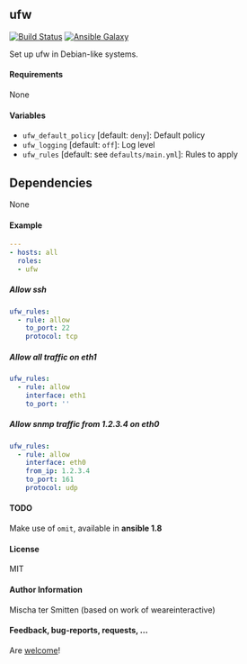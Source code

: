 ## ufw

[![Build Status](https://travis-ci.org/Oefenweb/ansible-ufw.svg?branch=master)](https://travis-ci.org/Oefenweb/ansible-ufw) [![Ansible Galaxy](http://img.shields.io/badge/ansible--galaxy-ufw-blue.svg)](https://galaxy.ansible.com/list#/roles/1613)

Set up ufw in Debian-like systems.

#### Requirements

None

#### Variables

* `ufw_default_policy` [default: `deny`]: Default policy
* `ufw_logging` [default: `off`]: Log level
* `ufw_rules` [default: see `defaults/main.yml`]: Rules to apply

## Dependencies

None

#### Example

```yaml
---
- hosts: all
  roles:
  - ufw
```

##### Allow ssh
```yaml
ufw_rules:
  - rule: allow
    to_port: 22
    protocol: tcp
```

##### Allow all traffic on eth1
```yaml
ufw_rules:
  - rule: allow
    interface: eth1
    to_port: ''
```

##### Allow snmp traffic from 1.2.3.4 on eth0
```yaml
ufw_rules:
  - rule: allow
    interface: eth0
    from_ip: 1.2.3.4
    to_port: 161
    protocol: udp
```

#### TODO

Make use of `omit`, available in **ansible 1.8**

#### License

MIT

#### Author Information

Mischa ter Smitten (based on work of weareinteractive)

#### Feedback, bug-reports, requests, ...

Are [welcome](https://github.com/Oefenweb/ansible-ufw/issues)!
